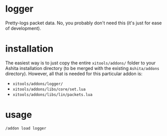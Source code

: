 # logger
Pretty-logs packet data. No, you probably don't need this (it's just for ease of
development).

# installation
The easiest way is to just copy the entire `xitools/addons/` folder to your
Ashita installation directory (to be merged with the existing `Ashita/addons`
directory). However, all that is needed for this particular addon is:
  - `xitools/addons/logger/`
  - `xitools/addons/libs/core/set.lua`
  - `xitools/addons/libs/lin/packets.lua`

# usage
`/addon load logger`
